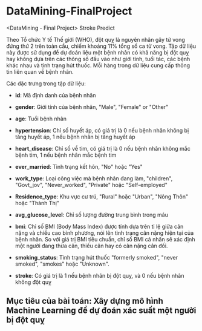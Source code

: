 # DataMining-FinalProject
&lt;DataMining - Final Project> Stroke Predict

Theo Tổ chức Y tế Thế giới (WHO), đột quỵ là nguyên nhân gây tử vong đứng thứ 2 trên toàn cầu, chiếm khoảng 11% tổng số ca tử vong. Tập dữ liệu này được sử dụng để dự đoán liệu một bệnh nhân có khả năng bị đột quỵ hay không dựa trên các thông số đầu vào như giới tính, tuổi tác, các bệnh khác nhau và tình trạng hút thuốc. Mỗi hàng trong dữ liệu cung cấp thông tin liên quan về bệnh nhân.

Các đặc trưng trong tập dữ liệu:

- **id**: Mã định danh của bệnh nhân

- **gender**: Giới tính của bệnh nhân, "Male", "Female" or "Other"

- **age**: Tuổi bệnh nhân

- **hypertension**: Chỉ số huyết áp, có giá trị là 0 nếu bệnh nhân không bị tăng huyết áp, 1 nếu bệnh nhân bị tăng huyết áp

- **heart_disease**: Chỉ số về tim, có giá trị là 0 nếu bệnh nhân không mắc bệnh tim, 1 nếu bệnh nhân mắc bệnh tim

- **ever_married**: Tình trạng kết hôn, "No" hoặc "Yes"

- **work_type**: Loại công việc mà bệnh nhân đang làm, "children", "Govt_jov", "Never_worked", "Private" hoặc "Self-employed"

- **Residence_type**: Khu vực cư trú, "Rural" hoặc "Urban", "Nông Thôn" hoặc "Thành Thị"

- **avg_glucose_level**: Chỉ số lượng đường trung bình trong máu

- **bmi**: Chỉ số BMI (Body Mass Index) được tính dựa trên tỉ lệ giữa cân nặng và chiều cao bình phương, nói lên tình trạng cân nặng hiện tại của bệnh nhân. So với giá trị BMI tiêu chuẩn, chỉ số BMI cá nhân sẽ xác định một người đang thừa cân, thiếu cân hay có cân nặng cân đối.

- **smoking_status**: Tình trạng hút thuốc "formerly smoked", "never smoked", "smokes" hoặc "Unknown".

- **stroke**: Có giá trị là 1 nếu bệnh nhân bị đột quỵ, và 0 nếu bệnh nhân không đột quỵ

## Mục tiêu của bài toán: Xây dựng mô hình Machine Learning để dự đoán xác suất một người bị đột quỵ
